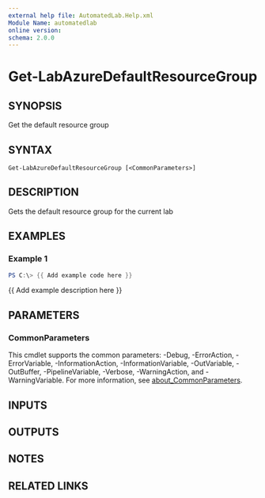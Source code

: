 ```yaml
---
external help file: AutomatedLab.Help.xml
Module Name: automatedlab
online version:
schema: 2.0.0
---
```


# Get-LabAzureDefaultResourceGroup

## SYNOPSIS
Get the default resource group

## SYNTAX

```
Get-LabAzureDefaultResourceGroup [<CommonParameters>]
```

## DESCRIPTION
Gets the default resource group for the current lab

## EXAMPLES

### Example 1
```powershell
PS C:\> {{ Add example code here }}
```

{{ Add example description here }}

## PARAMETERS

### CommonParameters
This cmdlet supports the common parameters: -Debug, -ErrorAction, -ErrorVariable, -InformationAction, -InformationVariable, -OutVariable, -OutBuffer, -PipelineVariable, -Verbose, -WarningAction, and -WarningVariable. For more information, see [about_CommonParameters](http://go.microsoft.com/fwlink/?LinkID=113216).

## INPUTS

## OUTPUTS

## NOTES

## RELATED LINKS
